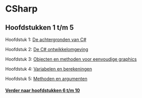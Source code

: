 # CSharp
## Hoofdstukken 1 t/m 5

Hoofdstuk 1: [De achtergronden van C#](Hoofdstukken/Hoofdstuk1.md)

Hoofdstuk 2: [De C# ontwikkelomgeving](Hoofdstukken/Hoofdstuk2.md)

Hoofdstuk 3: [Objecten en methoden voor eenvoudige graphics](Hoofdstukken/Hoofdstuk3.md)

Hoofdstuk 4: [Variabelen en berekeningen](Hoofdstukken/Hoofdstuk4.md)

Hoofdstuk 5: [Methoden en argumenten](Hoofdstukken/Hoofdstuk5.md)

#### [Verder naar hoofdstukken 6 t/m 10](Hoofdstukken6-10.md)
